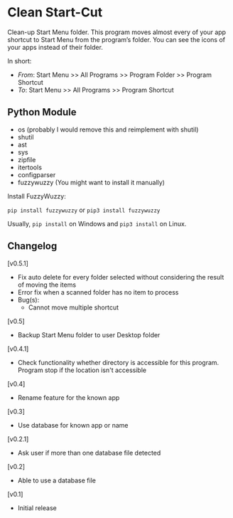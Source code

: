 # Clean Start-Cut
Clean-up Start Menu folder. This program moves almost every of your app shortcut to Start Menu from the program’s folder. You can see the icons of your apps instead of their folder.

In short:
* *From*: Start Menu >> All Programs >> Program Folder >> Program Shortcut
* *To*: Start Menu >> All Programs >> Program Shortcut

## Python Module
- os
    (probably I would remove this and reimplement with shutil)
- shutil
- ast
- sys
- zipfile
- itertools
- configparser
- fuzzywuzzy (You might want to install it manually)

Install FuzzyWuzzy:

`pip install fuzzywuzzy` or `pip3 install fuzzywuzzy`

Usually, `pip install` on Windows and `pip3 install` on Linux.

## Changelog

[v0.5.1]
* Fix auto delete for every folder selected without considering the result of moving the items
* Error fix when a scanned folder has no item to process
* Bug(s):
  * Cannot move multiple shortcut

[v0.5]
* Backup Start Menu folder to user Desktop folder

[v0.4.1]
* Check functionality whether directory is accessible for this program. Program stop if the location isn't accessible

[v0.4]
* Rename feature for the known app

[v0.3]
* Use database for known app or name

[v0.2.1]
* Ask user if more than one database file detected

[v0.2]
* Able to use a database file

[v0.1]
* Initial release

